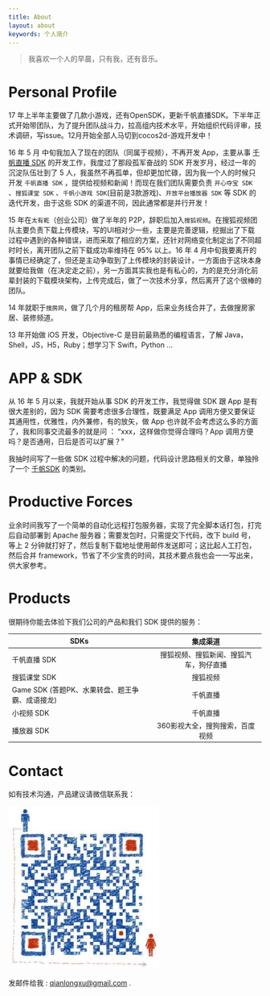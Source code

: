 ```yaml
---
title: About
layout: about
keywords: 个人简介
---
```


> 我喜欢一个人的早晨，只有我，还有音乐。

# Personal Profile

17 年上半年主要做了几款小游戏，还有OpenSDK，更新千帆直播SDK。下半年正式开始带团队，为了提升团队战斗力，拉高组内技术水平，开始组织代码评审，技术调研，写issue。12月开始全部人马切到cocos2d-游戏开发中！

16 年 5 月 中旬我加入了现在的团队（同属于视频），不再开发 App，主要从事 [千帆直播 SDK](/2016/11/28/2016-11-28-qf-sdk-introduction.html) 的开发工作，我度过了那段孤军奋战的 SDK 开发岁月，经过一年的沉淀队伍壮到了 5 人，我虽然不再孤单，但却更加忙碌，因为我一个人的时候只开发 `千帆直播 SDK` ，提供给视频和新闻！而现在我们团队需要负责 `开心夺宝 SDK` 、`搜狐课堂 SDK` 、`千帆小游戏 SDK`(目前是3款游戏)、`开放平台播放器 SDK` 等 SDK 的迭代开发，由于这些 SDK 的渠道不同，因此通常都是并行开发！

15 年在`太有乾`（创业公司）做了半年的 P2P，辞职后加入`搜狐视频`。在搜狐视频团队主要负责下载上传模块，写的UI相对少一些，主要是完善逻辑，挖掘出了下载过程中遇到的各种错误，进而采取了相应的方案，还针对网络变化制定出了不同超时时长，离开团队之前下载成功率维持在 95% 以上。16 年 4 月中旬我要离开的事情已经确定了，但还是主动争取到了上传模块的封装设计，一方面由于这块本身就要给我做（在决定走之前），另一方面其实我也是有私心的，为的是充分消化前辈封装的下载模块架构，上传完成后，做了一次技术分享，然后离开了这个很棒的团队。

14 年就职于`搜房网`，做了几个月的租房帮 App，后来业务线合并了，去做搜房家居、装修频道。

13 年开始做 iOS 开发，Objective-C 是目前最熟悉的编程语言，了解 Java，Shell，JS，H5，Ruby；想学习下 Swift，Python ...


# APP & SDK

从 16 年 5 月以来，我就开始从事 SDK 的开发工作，我觉得做 SDK 跟 App 是有很大差别的，因为 SDK 需要考虑很多合理性，既要满足 App 调用方便又要保证其通用性，优雅性，内外兼修，有的放矢，做 App 也许就不会考虑这么多的方面了，我和同事交流最多的就是问 ： “xxx，这样做你觉得合理吗？App 调用方便吗？是否通用，日后是否可以扩展？”

我抽时间写了一些做 SDK 过程中解决的问题，代码设计思路相关的文章，单独拎了一个 [千帆SDK](/tags/#千帆SDK) 的类别。

# Productive Forces

业余时间我写了一个简单的自动化远程打包服务器，实现了完全脚本话打包，打完后自动部署到 Apache 服务器；需要发包时，只需提交下代码，改下 build 号，等上 2 分钟就打好了，然后复制下载地址使用邮件发送即可；这比起人工打包，然后合并 framework，节省了不少宝贵的时间，其技术要点我也会一一写出来，供大家参考。

# Products

很期待你能去体验下我们公司的产品和我们 SDK 提供的服务：

| SDKs | 集成渠道 |
|------|:-----:|
| 千帆直播 SDK |  搜狐视频、搜狐新闻、搜狐汽车，狗仔直播 |
| 搜狐课堂 SDK |  搜狐视频 |
| Game SDK (答题PK、水果转盘、题王争霸、成语接龙) |  千帆直播 |
| 小视频 SDK |  千帆直播 |
| 播放器 SDK  |  360影视大全，搜狗搜索，百度视频 |

# Contact

如有技术沟通，产品建议请微信联系我：

![](/about/wechaticon.jpg)

发邮件给我 : <a href="mailto:qianlongxu@gmail.com">qianlongxu@gmail.com</a> .
